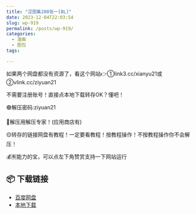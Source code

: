 ```yaml
---
title: "涩图集200张一[BL]"
date: 2023-12-04T22:03:54
slug: wp-919
permalink: /posts/wp-919/
categories:
  - 漫画
  - 图包
tags:

---
```


如果两个网盘都没有资源了，看这个网站👉①link3.cc/xianyu21或②vlink.cc/ziyuan21

不需要注册账号！直接点本地下载转存OK？懂吧！

🟢解压密码:ziyuan21

🔵解压用解压专家！(应用商店有)

🟡转存的链接网盘有教程！一定要看教程！按教程操作！不按教程操作你不会解压！

💰🈶能力的宝，可以点左下角赞赏支持一下网站运行

## 📦 下载链接
- [百度网盘](https://blziyuan21.com/pay-download/919?key=9ad4e2c41c&down_id=0)
- [本地下载](https://blziyuan21.com/pay-download/919?key=9ad4e2c41c&down_id=1)

